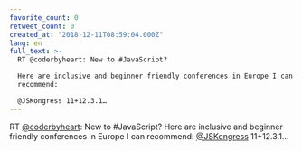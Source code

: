 ```yaml
---
favorite_count: 0
retweet_count: 0
created_at: "2018-12-11T08:59:04.000Z"
lang: en
full_text: >-
  RT @coderbyheart: New to #JavaScript?

  Here are inclusive and beginner friendly conferences in Europe I can
  recommend:

  @JSKongress 11+12.3.1…
---
```


RT [@coderbyheart](https://twitter.com/coderbyheart): New to #JavaScript? Here
are inclusive and beginner friendly conferences in Europe I can recommend:
[@JSKongress](https://twitter.com/JSKongress) 11+12.3.1…
